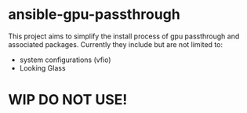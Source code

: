 # ansible-gpu-passthrough
This project aims to simplify the install process of gpu passthrough and associated packages. 
Currently they include but are not limited to:
 - system configurations (vfio)
 - Looking Glass

# WIP DO NOT USE!
